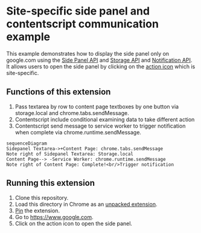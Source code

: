 # Site-specific side panel and contentscript communication example

This example demonstrates how to display the side panel only on google.com using the [Side Panel API](https://developer.chrome.com/docs/extensions/reference/sidePanel/) and [Storage API](https://developer.chrome.com/docs/extensions/reference/api/storage) and [Notification API](https://developer.chrome.com/docs/extensions/reference/api/notifications). 
It allows users to open the side panel by clicking on the [action icon](https://developer.chrome.com/docs/extensions/reference/action/) which is site-specific.

## Functions of this extension
1. Pass textarea by row to content page textboxes by one button via storage.local and chrome.tabs.sendMessage.  
2. Contentscript include conditional examining data to take different action 
3. Contentscript send message to service worker to trigger notification when complete via chrome.runtime.sendMessage.

```mermaid
sequenceDiagram
Sidepanel Textarea->+Content Page: chrome.tabs.sendMessage 
Note right of Sidepanel Textarea: Storage.local
Content Page--> -Service Worker: chrome.runtime.sendMessage
Note right of Content Page: Complete!<br/>Trigger notification
```

## Running this extension

1. Clone this repository.
2. Load this directory in Chrome as an [unpacked extension](https://developer.chrome.com/docs/extensions/mv3/getstarted/development-basics/#load-unpacked).
3. [Pin](https://developer.chrome.com/docs/extensions/mv3/getstarted/development-basics/#pin) the extension.
4. Go to https://www.google.com.
5. Click on the action icon to open the side panel.
